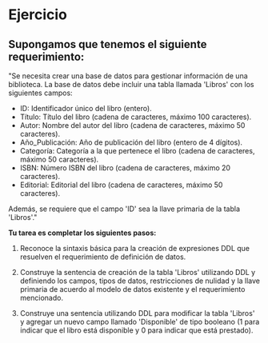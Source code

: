 # Ejercicio

## Supongamos que tenemos el siguiente requerimiento:

"Se necesita crear una base de datos para gestionar información de una biblioteca. La base de datos debe incluir una tabla llamada 'Libros' con los siguientes campos:

- ID: Identificador único del libro (entero).
- Título: Título del libro (cadena de caracteres, máximo 100 caracteres).
- Autor: Nombre del autor del libro (cadena de caracteres, máximo 50 caracteres).
- Año_Publicación: Año de publicación del libro (entero de 4 dígitos).
- Categoría: Categoría a la que pertenece el libro (cadena de caracteres, máximo 50 caracteres).
- ISBN: Número ISBN del libro (cadena de caracteres, máximo 20 caracteres).
- Editorial: Editorial del libro (cadena de caracteres, máximo 50 caracteres).

Además, se requiere que el campo 'ID' sea la llave primaria de la tabla 'Libros'."

**Tu tarea es completar los siguientes pasos:**

1. Reconoce la sintaxis básica para la creación de expresiones DDL que resuelven el requerimiento de definición de datos.

2. Construye la sentencia de creación de la tabla 'Libros' utilizando DDL y definiendo los campos, tipos de datos, restricciones de nulidad y la llave primaria de acuerdo al modelo de datos existente y el requerimiento mencionado.

3. Construye una sentencia utilizando DDL para modificar la tabla 'Libros' y agregar un nuevo campo llamado 'Disponible' de tipo booleano (1 para indicar que el libro está disponible y 0 para indicar que está prestado).